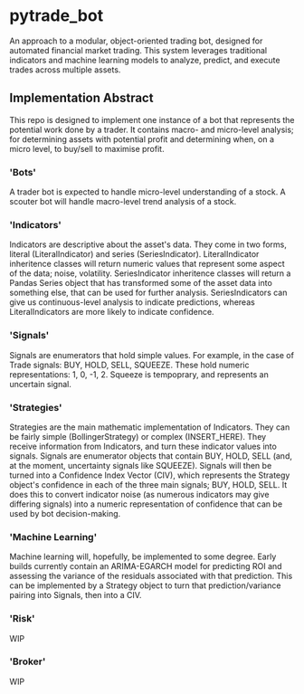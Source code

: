 # pytrade_bot
An approach to a modular, object-oriented trading bot, designed for automated financial market trading. This system leverages traditional indicators and machine learning models to analyze, predict, and execute trades across multiple assets.

## Implementation Abstract
This repo is designed to implement one instance of a bot that represents the potential work done by a trader. It contains macro- and micro-level analysis; for determining assets with potential profit and determining when, on a micro level, to buy/sell to maximise profit.

### 'Bots'
A trader bot is expected to handle micro-level understanding of a stock. A scouter bot will handle macro-level trend analysis of a stock. 

### 'Indicators'
Indicators are descriptive about the asset's data. They come in two forms, literal (LiteralIndicator) and series (SeriesIndicator). LiteralIndicator inheritence classes will return numeric values that represent some aspect of the data; noise, volatility. SeriesIndicator inheritence classes will return a Pandas Series object that has transformed some of the asset data into something else, that can be used for further analysis. SeriesIndicators can give us continuous-level analysis to indicate predictions, whereas LiteralIndicators are more likely to indicate confidence.

### 'Signals'
Signals are enumerators that hold simple values. For example, in the case of Trade signals: BUY, HOLD, SELL, SQUEEZE. These hold numeric representations: 1, 0, -1, 2. Squeeze is tempoprary, and represents an uncertain signal. 

### 'Strategies'
Strategies are the main mathematic implementation of Indicators. They can be fairly simple (BollingerStrategy) or complex (INSERT_HERE). They receive information from Indicators, and turn these indicator values into signals. Signals are enumerator objects that contain BUY, HOLD, SELL (and, at the moment, uncertainty signals like SQUEEZE). Signals will then be turned into a Confidence Index Vector (CIV), which represents the Strategy object's confidence in each of the three main signals; BUY, HOLD, SELL. It does this to convert indicator noise (as numerous indicators may give differing signals) into a numeric representation of confidence that can be used by bot decision-making.

### 'Machine Learning' 
Machine learning will, hopefully, be implemented to some degree. Early builds currently contain an ARIMA-EGARCH model for predicting ROI and assessing the variance of the residuals associated with that prediction. This can be implemented by a Strategy object to turn that prediction/variance pairing into Signals, then into a CIV. 

### 'Risk'
WIP

### 'Broker'
WIP
